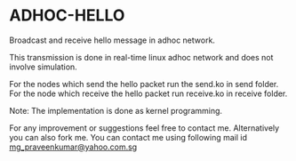 ADHOC-HELLO
===========

Broadcast and receive hello message in adhoc network.

This transmission is done in real-time linux adhoc network and does not involve simulation.

For the nodes which send the hello packet run the send.ko in send folder.
For the node which receive the hello packet run receive.ko in receive folder.

Note: The implementation is done as kernel programming. 

For any improvement or suggestions feel free to contact me. Alternatively you can also fork me. You can contact me using following mail id
mg_praveenkumar@yahoo.com.sg
